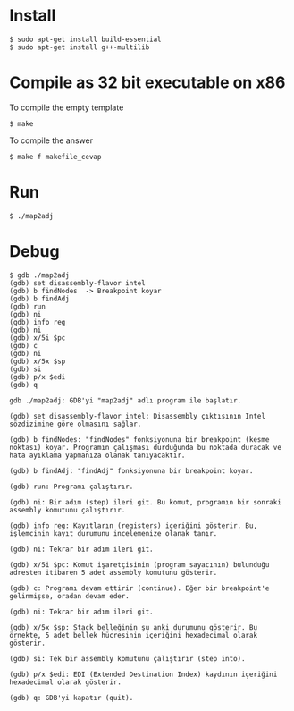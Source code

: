 # Install

~~~
$ sudo apt-get install build-essential
$ sudo apt-get install g++-multilib
~~~

# Compile as 32 bit executable on x86
To compile the empty template
~~~
$ make
~~~

To compile the answer
~~~
$ make f makefile_cevap
~~~

# Run

~~~
$ ./map2adj
~~~

# Debug

~~~
$ gdb ./map2adj
(gdb) set disassembly-flavor intel
(gdb) b findNodes  -> Breakpoint koyar 
(gdb) b findAdj
(gdb) run
(gdb) ni
(gdb) info reg
(gdb) ni
(gdb) x/5i $pc
(gdb) c
(gdb) ni
(gdb) x/5x $sp
(gdb) si
(gdb) p/x $edi
(gdb) q
~~~


    gdb ./map2adj: GDB'yi "map2adj" adlı program ile başlatır.

    (gdb) set disassembly-flavor intel: Disassembly çıktısının Intel sözdizimine göre olmasını sağlar.

    (gdb) b findNodes: "findNodes" fonksiyonuna bir breakpoint (kesme noktası) koyar. Programın çalışması durduğunda bu noktada duracak ve hata ayıklama yapmanıza olanak tanıyacaktır.

    (gdb) b findAdj: "findAdj" fonksiyonuna bir breakpoint koyar.

    (gdb) run: Programı çalıştırır.

    (gdb) ni: Bir adım (step) ileri git. Bu komut, programın bir sonraki assembly komutunu çalıştırır.

    (gdb) info reg: Kayıtların (registers) içeriğini gösterir. Bu, işlemcinin kayıt durumunu incelemenize olanak tanır.

    (gdb) ni: Tekrar bir adım ileri git.

    (gdb) x/5i $pc: Komut işaretçisinin (program sayacının) bulunduğu adresten itibaren 5 adet assembly komutunu gösterir.

    (gdb) c: Programı devam ettirir (continue). Eğer bir breakpoint'e gelinmişse, oradan devam eder.

    (gdb) ni: Tekrar bir adım ileri git.

    (gdb) x/5x $sp: Stack belleğinin şu anki durumunu gösterir. Bu örnekte, 5 adet bellek hücresinin içeriğini hexadecimal olarak gösterir.

    (gdb) si: Tek bir assembly komutunu çalıştırır (step into).

    (gdb) p/x $edi: EDI (Extended Destination Index) kaydının içeriğini hexadecimal olarak gösterir.

    (gdb) q: GDB'yi kapatır (quit).
    
    
    
    
    
    
    
    
    
    
    
    
    
    
    
    
